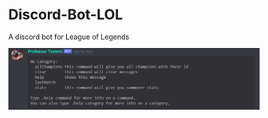 # Discord-Bot-LOL
A discord bot for League of  Legends

![image](https://github.com/yechielb2000/Discord-Bot-LOL/blob/master/images/bot%20help%20command.jpg?raw=true)
